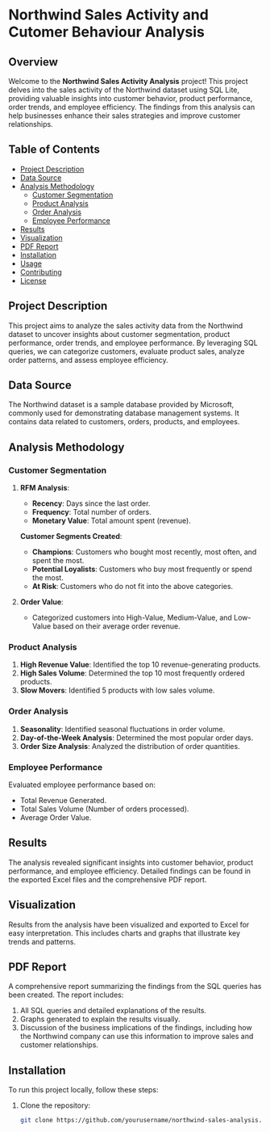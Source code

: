 # Northwind Sales Activity and Cutomer Behaviour Analysis

## Overview

Welcome to the **Northwind Sales Activity Analysis** project! This project delves into the sales activity of the Northwind dataset using SQL Lite, providing valuable insights into customer behavior, product performance, order trends, and employee efficiency. The findings from this analysis can help businesses enhance their sales strategies and improve customer relationships.

## Table of Contents

- [Project Description](#project-description)
- [Data Source](#data-source)
- [Analysis Methodology](#analysis-methodology)
  - [Customer Segmentation](#customer-segmentation)
  - [Product Analysis](#product-analysis)
  - [Order Analysis](#order-analysis)
  - [Employee Performance](#employee-performance)
- [Results](#results)
- [Visualization](#visualization)
- [PDF Report](#pdf-report)
- [Installation](#installation)
- [Usage](#usage)
- [Contributing](#contributing)
- [License](#license)

## Project Description

This project aims to analyze the sales activity data from the Northwind dataset to uncover insights about customer segmentation, product performance, order trends, and employee performance. By leveraging SQL queries, we can categorize customers, evaluate product sales, analyze order patterns, and assess employee efficiency.

## Data Source

The Northwind dataset is a sample database provided by Microsoft, commonly used for demonstrating database management systems. It contains data related to customers, orders, products, and employees.

## Analysis Methodology

### Customer Segmentation

1. **RFM Analysis**:
   - **Recency**: Days since the last order.
   - **Frequency**: Total number of orders.
   - **Monetary Value**: Total amount spent (revenue).

   **Customer Segments Created**:
   - **Champions**: Customers who bought most recently, most often, and spent the most.
   - **Potential Loyalists**: Customers who buy most frequently or spend the most.
   - **At Risk**: Customers who do not fit into the above categories.

2. **Order Value**:
   - Categorized customers into High-Value, Medium-Value, and Low-Value based on their average order revenue.

### Product Analysis

1. **High Revenue Value**: Identified the top 10 revenue-generating products.
2. **High Sales Volume**: Determined the top 10 most frequently ordered products.
3. **Slow Movers**: Identified 5 products with low sales volume.

### Order Analysis

1. **Seasonality**: Identified seasonal fluctuations in order volume.
2. **Day-of-the-Week Analysis**: Determined the most popular order days.
3. **Order Size Analysis**: Analyzed the distribution of order quantities.

### Employee Performance

Evaluated employee performance based on:
- Total Revenue Generated.
- Total Sales Volume (Number of orders processed).
- Average Order Value.

## Results

The analysis revealed significant insights into customer behavior, product performance, and employee efficiency. Detailed findings can be found in the exported Excel files and the comprehensive PDF report.

## Visualization

Results from the analysis have been visualized and exported to Excel for easy interpretation. This includes charts and graphs that illustrate key trends and patterns.

## PDF Report

A comprehensive report summarizing the findings from the SQL queries has been created. The report includes:
1. All SQL queries and detailed explanations of the results.
2. Graphs generated to explain the results visually.
3. Discussion of the business implications of the findings, including how the Northwind company can use this information to improve sales and customer relationships.

## Installation

To run this project locally, follow these steps:

1. Clone the repository:
   ```bash
   git clone https://github.com/yourusername/northwind-sales-analysis.git
